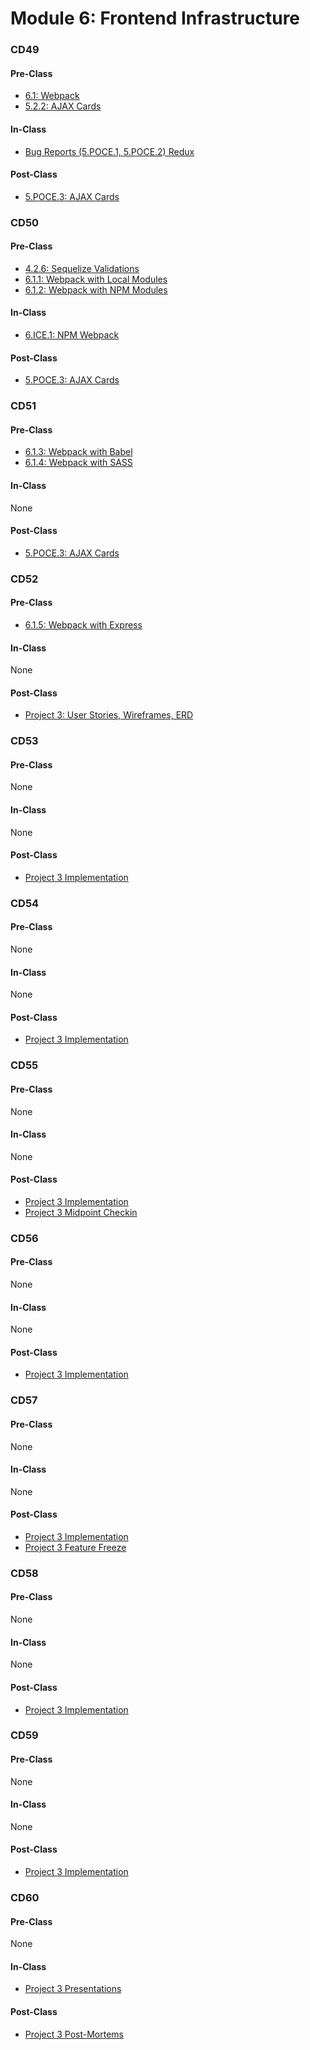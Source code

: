 # Module 6: Frontend Infrastructure

### CD49

#### Pre-Class

- [6.1: Webpack](../../6-frontend-infrastructure/6.1-webpack/)
- [5.2.2: AJAX Cards](../../5-full-stack-application/5.2-ajax/5.2.2-ajax-cards.md)

#### In-Class

- [Bug Reports \(5.POCE.1, 5.POCE.2\) Redux](../../course-logistics/course-methodology.md#peer-code-review)

#### Post-Class

- [5.POCE.3: AJAX Cards](../../5-full-stack-application/5.poce-post-class-exercises/5.poce.3-ajax-cards.md)

### CD50

#### Pre-Class

- [4.2.6: Sequelize Validations](../../4-backend-structure/4.2-sequelize/4.2.6-sequelize-validations.md)
- [6.1.1: Webpack with Local Modules](../../6-frontend-infrastructure/6.1-webpack/6.1.1-webpack-with-local-modules.md)
- [6.1.2: Webpack with NPM Modules](../../6-frontend-infrastructure/6.1-webpack/6.1.2-webpack-with-npm-modules.md)

#### In-Class

- [6.ICE.1: NPM Webpack](../../6-frontend-infrastructure/6.ice-in-class-exercises/6.ice.1-npm-webpack.md)

#### Post-Class

- [5.POCE.3: AJAX Cards](../../5-full-stack-application/5.poce-post-class-exercises/5.poce.3-ajax-cards.md)

### CD51

#### Pre-Class

- [6.1.3: Webpack with Babel](../../6-frontend-infrastructure/6.1-webpack/6.1.3-webpack-with-babel.md)
- [6.1.4: Webpack with SASS](../../6-frontend-infrastructure/6.1-webpack/6.1.4-webpack-with-sass.md)

#### In-Class

None

#### Post-Class

- [5.POCE.3: AJAX Cards](../../5-full-stack-application/5.poce-post-class-exercises/5.poce.3-ajax-cards.md)

### CD52

#### Pre-Class

- [6.1.5: Webpack with Express](../../6-frontend-infrastructure/6.1-webpack/6.1.5-webpack-with-express.md)

#### In-Class

None

#### Post-Class

- [Project 3: User Stories, Wireframes, ERD](../../projects/project-3-full-stack-game.md#ideation-phase-2)

### CD53

#### Pre-Class

None

#### In-Class

None

#### Post-Class

- [Project 3 Implementation](../../projects/project-3-full-stack-game.md)

### CD54

#### Pre-Class

None

#### In-Class

None

#### Post-Class

- [Project 3 Implementation](../../projects/project-3-full-stack-game.md)

### CD55

#### Pre-Class

None

#### In-Class

None

#### Post-Class

- [Project 3 Implementation](../../projects/project-3-full-stack-game.md)
- [Project 3 Midpoint Checkin](../../projects/project-3-full-stack-game.md#project-timeline)

### CD56

#### Pre-Class

None

#### In-Class

None

#### Post-Class

- [Project 3 Implementation](../../projects/project-3-full-stack-game.md)

### CD57

#### Pre-Class

None

#### In-Class

None

#### Post-Class

- [Project 3 Implementation](../../projects/project-3-full-stack-game.md)
- [Project 3 Feature Freeze](../../projects/project-3-full-stack-game.md#project-timeline)

### CD58

#### Pre-Class

None

#### In-Class

None

#### Post-Class

- [Project 3 Implementation](../../projects/project-3-full-stack-game.md)

### CD59

#### Pre-Class

None

#### In-Class

None

#### Post-Class

- [Project 3 Implementation](../../projects/project-3-full-stack-game.md)

### CD60

#### Pre-Class

None

#### In-Class

- [Project 3 Presentations](../../course-logistics/course-methodology.md#project-presentations)

#### Post-Class

- [Project 3 Post-Mortems](../../projects/project-3-full-stack-game.md#post-mortem-meeting)
